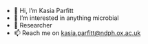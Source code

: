 - 👋 Hi, I’m Kasia Parfitt
- 👀 I’m interested in anything microbial
- 🌱 Researcher
- 📫 Reach me on kasia.parfitt@ndph.ox.ac.uk
